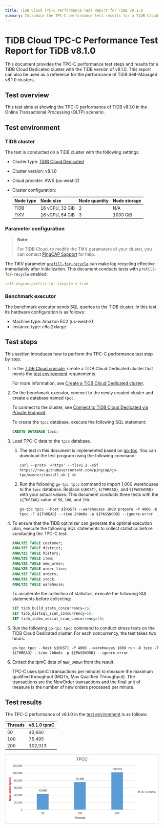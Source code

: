 ```yaml
---
title: TiDB Cloud TPC-C Performance Test Report for TiDB v8.1.0
summary: Introduce the TPC-C performance test results for a TiDB Cloud Dedicated cluster with the TiDB version of v8.1.0.
---
```


# TiDB Cloud TPC-C Performance Test Report for TiDB v8.1.0

This document provides the TPC-C performance test steps and results for a TiDB Cloud Dedicated cluster with the TiDB version of v8.1.0. This report can also be used as a reference for the performance of TiDB Self-Managed v8.1.0 clusters.

## Test overview

This test aims at showing the TPC-C performance of TiDB v8.1.0 in the Online Transactional Processing (OLTP) scenario.

## Test environment

### TiDB cluster

The test is conducted on a TiDB cluster with the following settings:

- Cluster type: [TiDB Cloud Dedicated](/tidb-cloud/select-cluster-tier.md#tidb-dedicated)
- Cluster version: v8.1.0
- Cloud provider: AWS (us-west-2)
- Cluster configuration:

    | Node type | Node size | Node quantity | Node storage |
    |:----------|:----------|:----------|:----------|
    | TiDB      | 16 vCPU, 32 GiB | 2 | N/A |
    | TiKV      | 16 vCPU, 64 GiB | 3 | 1000 GiB |

### Parameter configuration

> **Note:**
>
> For TiDB Cloud, to modify the TiKV parameters of your cluster, you can contact [PingCAP Support](/tidb-cloud/tidb-cloud-support.md) for help.

The TiKV parameter [`prefill-for-recycle`](https://docs.pingcap.com/tidb/stable/tikv-configuration-file#prefill-for-recycle-new-in-v700) can make log recycling effective immediately after initialization. This document conducts tests with `prefill-for-recycle` enabled:

```yaml
raft-engine.prefill-for-recycle = true
```

### Benchmark executor

The benchmark executor sends SQL queries to the TiDB cluster. In this test, its hardware configuration is as follows:

- Machine type: Amazon EC2 (us-west-2)
- Instance type: c6a.2xlarge

## Test steps

This section introduces how to perform the TPC-C performance test step by step.

1. In the [TiDB Cloud console](https://tidbcloud.com/), create a TiDB Cloud Dedicated cluster that meets the [test environment](#tidb-cluster) requirements.

    For more information, see [Create a TiDB Cloud Dedicated cluster](/tidb-cloud/create-tidb-cluster.md).

2. On the benchmark executor, connect to the newly created cluster and create a database named `tpcc`.

    To connect to the cluster, see [Connect to TiDB Cloud Dedicated via Private Endpoint](/tidb-cloud/set-up-private-endpoint-connections.md).

    To create the `tpcc` database, execute the following SQL statement:

    ```sql
    CREATE DATABASE tpcc;
    ```

3. Load TPC-C data to the `tpcc` database.

    1. The test in this document is implemented based on [go-tpc](https://github.com/pingcap/go-tpc). You can download the test program using the following command:

       ```shell
       curl --proto '=https' --tlsv1.2 -sSf https://raw.githubusercontent.com/pingcap/go-tpc/master/install.sh | sh
       ```

    2. Run the following `go-tpc tpcc` command to import 1,000 warehouses to the `tpcc` database. Replace `${HOST}`, `${THREAD}`, and `${PASSWORD}` with your actual values. This document conducts three tests with the `${THREAD}` value of `50`, `100`, and `200`.

       ```shell
       go-tpc tpcc --host ${HOST} --warehouses 1000 prepare -P 4000 -D tpcc -T ${THREAD} --time 2h0m0s -p ${PASSWORD} --ignore-error
       ```

4. To ensure that the TiDB optimizer can generate the optimal execution plan, execute the following SQL statements to collect statistics before conducting the TPC-C test:

    ```sql
    ANALYZE TABLE customer;
    ANALYZE TABLE district;
    ANALYZE TABLE history;
    ANALYZE TABLE item;
    ANALYZE TABLE new_order;
    ANALYZE TABLE order_line;
    ANALYZE TABLE orders;
    ANALYZE TABLE stock;
    ANALYZE TABLE warehouse;
    ```

    To accelerate the collection of statistics, execute the following SQL statements before collecting:

    ```sql
    SET tidb_build_stats_concurrency=16;
    SET tidb_distsql_scan_concurrency=16;
    SET tidb_index_serial_scan_concurrency=16;
    ```

5. Run the following `go-tpc tpcc` command to conduct stress tests on the TiDB Cloud Dedicated cluster. For each concurrency, the test takes two hours.

    ```shell
    go-tpc tpcc --host ${HOST} -P 4000 --warehouses 1000 run -D tpcc -T ${THREAD} --time 2h0m0s -p ${PASSWORD} --ignore-error
    ```

6. Extract the tpmC data of `NEW_ORDER` from the result.

    TPC-C uses tpmC (transactions per minute) to measure the maximum qualified throughput (MQTh, Max Qualified Throughput). The transactions are the NewOrder transactions and the final unit of measure is the number of new orders processed per minute.

## Test results

The TPC-C performance of v8.1.0 in the [test environment](#test-environment) is as follows:

| Threads |  v8.1.0 tpmC |
|:--------|:----------|
| 50  | 43,660  |
| 100 | 75,495  |
| 200 | 102,013  |

![TPC-C](/media/tidb-cloud/v8.1.0_tpcc.png)
